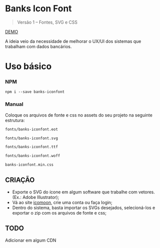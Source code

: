 # Banks Icon Font

> Versão 1 – Fontes, SVG e CSS

[DEMO](https://arthurzeras.github.io/banks-iconfont/demo/)

A ideia veio da necessidade de melhorar o UX/UI dos sistemas que trabalham com dados bancários.

# Uso básico

### NPM
```npm i --save banks-iconfont ```

### Manual
Coloque os arquivos de fonte e css no assets do seu projeto na seguinte estrutura:

``` bash
fonts/banks-iconfont.eot

fonts/banks-iconfont.svg

fonts/banks-iconfont.ttf

fonts/banks-iconfont.woff

banks-iconfont.min.css
```

## CRIAÇÃO

- Exporte o SVG do ícone em algum software que trabalhe com vetores. (Ex.: Adobe Illustrator);
- Vá ao site [icomoon](https://icomoon.io/), crie uma conta ou faça login;
- Dentro do sistema, basta importar os SVGs desejados, selecioná-los e exportar o zip com os arquivos de fonte e css;


## TODO
Adicionar em algum CDN

